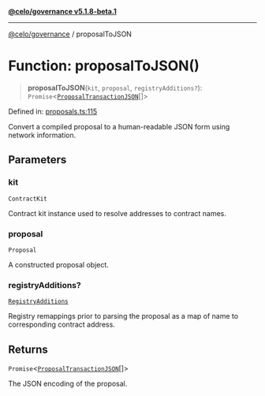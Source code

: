 [**@celo/governance v5.1.8-beta.1**](../README.md)

***

[@celo/governance](../README.md) / proposalToJSON

# Function: proposalToJSON()

> **proposalToJSON**(`kit`, `proposal`, `registryAdditions?`): `Promise`\<[`ProposalTransactionJSON`](../interfaces/ProposalTransactionJSON.md)[]\>

Defined in: [proposals.ts:115](https://github.com/celo-org/developer-tooling/blob/master/packages/sdk/governance/src/proposals.ts#L115)

Convert a compiled proposal to a human-readable JSON form using network information.

## Parameters

### kit

`ContractKit`

Contract kit instance used to resolve addresses to contract names.

### proposal

`Proposal`

A constructed proposal object.

### registryAdditions?

[`RegistryAdditions`](../interfaces/RegistryAdditions.md)

Registry remappings prior to parsing the proposal as a map of name to corresponding contract address.

## Returns

`Promise`\<[`ProposalTransactionJSON`](../interfaces/ProposalTransactionJSON.md)[]\>

The JSON encoding of the proposal.
